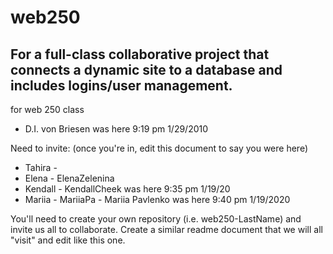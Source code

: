 # web250
## For a full-class collaborative project that connects a dynamic site to a database and includes logins/user management.
 for web 250 class

 - D.I. von Briesen was here 9:19 pm 1/29/2010

 Need to invite: (once you're in, edit this document to say you were here)
 - Tahira - 
 - Elena - ElenaZelenina
 - Kendall - KendallCheek was here 9:35 pm 1/19/20
 - Mariia - MariiaPa - Mariia Pavlenko was here 9:40 pm 1/19/2020

You'll need to create your own repository (i.e. web250-LastName) and invite us all to collaborate. Create a similar readme document that we will all "visit" and edit like this one. 

